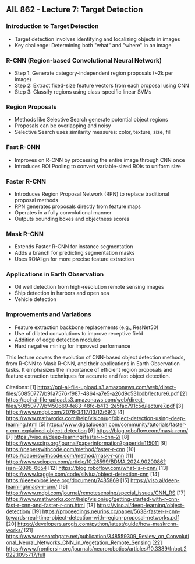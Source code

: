 ## AIL 862 - Lecture 7: Target Detection

### Introduction to Target Detection
- Target detection involves identifying and localizing objects in images
- Key challenge: Determining both "what" and "where" in an image

### R-CNN (Region-based Convolutional Neural Network)
- Step 1: Generate category-independent region proposals (~2k per image)
- Step 2: Extract fixed-size feature vectors from each proposal using CNN
- Step 3: Classify regions using class-specific linear SVMs

### Region Proposals
- Methods like Selective Search generate potential object regions
- Proposals can be overlapping and noisy
- Selective Search uses similarity measures: color, texture, size, fill

### Fast R-CNN
- Improves on R-CNN by processing the entire image through CNN once
- Introduces ROI Pooling to convert variable-sized ROIs to uniform size

### Faster R-CNN
- Introduces Region Proposal Network (RPN) to replace traditional proposal methods
- RPN generates proposals directly from feature maps
- Operates in a fully convolutional manner
- Outputs bounding boxes and objectness scores

### Mask R-CNN
- Extends Faster R-CNN for instance segmentation
- Adds a branch for predicting segmentation masks
- Uses ROIAlign for more precise feature extraction

### Applications in Earth Observation
- Oil well detection from high-resolution remote sensing images
- Ship detection in harbors and open sea
- Vehicle detection

### Improvements and Variations
- Feature extraction backbone replacements (e.g., ResNet50)
- Use of dilated convolutions to improve receptive field
- Addition of edge detection modules
- Hard negative mining for improved performance

This lecture covers the evolution of CNN-based object detection methods, from R-CNN to Mask R-CNN, and their applications in Earth Observation tasks. It emphasizes the importance of efficient region proposals and feature extraction techniques for accurate and fast object detection.

Citations:
[1] https://ppl-ai-file-upload.s3.amazonaws.com/web/direct-files/50850777/b91a7576-f987-4864-a7e5-a26d9c531cdb/lecture6.pdf
[2] https://ppl-ai-file-upload.s3.amazonaws.com/web/direct-files/50850777/bf450669-fe83-48fc-b413-2e5fac791c5d/lecture7.pdf
[3] https://www.mdpi.com/2076-3417/13/12/6913
[4] https://www.mathworks.com/help/vision/ug/object-detection-using-deep-learning.html
[5] https://www.digitalocean.com/community/tutorials/faster-r-cnn-explained-object-detection
[6] https://blog.roboflow.com/mask-rcnn/
[7] https://viso.ai/deep-learning/faster-r-cnn-2/
[8] https://www.scirp.org/journal/paperinformation?paperid=115011
[9] https://paperswithcode.com/method/faster-r-cnn
[10] https://paperswithcode.com/method/mask-r-cnn
[11] https://www.sciopen.com/article/10.26599/BDMA.2024.9020086?issn=2096-0654
[12] https://blog.roboflow.com/what-is-r-cnn/
[13] https://www.kaggle.com/code/silviua/object-detection-cnn
[14] https://ieeexplore.ieee.org/document/7485869
[15] https://viso.ai/deep-learning/mask-r-cnn/
[16] https://www.mdpi.com/journal/remotesensing/special_issues/CNN_RS
[17] https://www.mathworks.com/help/vision/ug/getting-started-with-r-cnn-fast-r-cnn-and-faster-r-cnn.html
[18] https://viso.ai/deep-learning/object-detection/
[19] https://proceedings.neurips.cc/paper/5638-faster-r-cnn-towards-real-time-object-detection-with-region-proposal-networks.pdf
[20] https://developers.arcgis.com/python/latest/guide/how-maskrcnn-works/
[21] https://www.researchgate.net/publication/348559309_Review_on_Convolutional_Neural_Networks_CNN_in_Vegetation_Remote_Sensing
[22] https://www.frontiersin.org/journals/neurorobotics/articles/10.3389/fnbot.2022.1095717/full